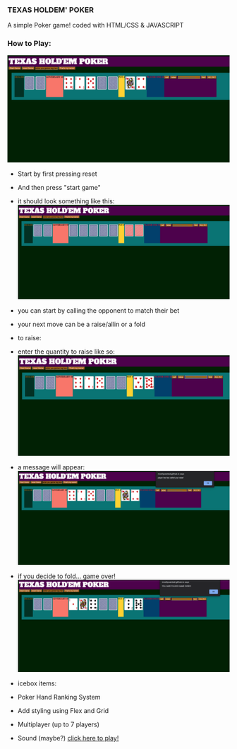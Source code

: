 ### TEXAS HOLDEM' POKER

A simple Poker game! coded with HTML/CSS & JAVASCRIPT

### How to Play:

![Alt text](./images/screenshots/howitlooks.png?raw=true "pre game")

- Start by first pressing reset
- And then press "start game"

- it should look something like this:
  ![Alt text](./images/screenshots/pregame.png?raw=true "pre game")
- you can start by calling the opponent to match their bet
- your next move can be a raise/allin or a fold
- to raise:
- enter the quantity to raise like so:
  ![Alt text](./images/screenshots/enterraise.png?raw=true "pre game")
- a message will appear:
  ![Alt text](./images/screenshots/raising.png?raw=true "pre game")
- if you decide to fold... game over!
  ![Alt text](./images/screenshots/foldgameover.png?raw=true "pre game")
- icebox items:
- Poker Hand Ranking System
- Add styling using Flex and Grid
- Multiplayer (up to 7 players)
- Sound (maybe?)
  [click here to play!](https://mostlywanted.github.io/)
